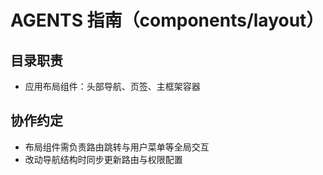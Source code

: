 # AGENTS 指南（components/layout）

## 目录职责

- 应用布局组件：头部导航、页签、主框架容器

## 协作约定

- 布局组件需负责路由跳转与用户菜单等全局交互
- 改动导航结构时同步更新路由与权限配置
